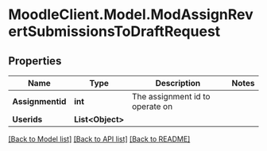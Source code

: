 # MoodleClient.Model.ModAssignRevertSubmissionsToDraftRequest

## Properties

Name | Type | Description | Notes
------------ | ------------- | ------------- | -------------
**Assignmentid** | **int** | The assignment id to operate on | 
**Userids** | **List&lt;Object&gt;** |  | 

[[Back to Model list]](../README.md#documentation-for-models) [[Back to API list]](../README.md#documentation-for-api-endpoints) [[Back to README]](../README.md)

